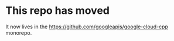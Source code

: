 # This repo has moved

It now lives in the https://github.com/googleapis/google-cloud-cpp monorepo.


